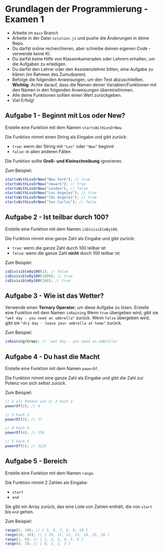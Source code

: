 # Grundlagen der Programmierung - Examen 1

- Arbeite im `main` Branch
- Arbeite in der Datei `solution.js` und pushe die Änderungen in deine Repo.
- Du darfst online recherchieren, aber schreibe deinen eigenen Code - verwende keine KI.
- Du darfst keine Hilfe von Klassenkameraden oder Lehrern erhalten, um die Aufgaben zu erledigen.
- Du darfst den Lehrer oder den Assistenzlehrer bitten, eine Aufgabe zu klären (im Rahmen des Zumutbaren).
- Befolge die folgenden Anweisungen, um den Test abzuschließen. **Wichtig**: Achte darauf, dass die Namen deiner Variablen/Funktionen mit den Namen in den folgenden Anweisungen übereinstimmen.
- Alle deine Funktionen sollten einen Wert zurückgeben.
- Viel Erfolg!

## Aufgabe 1 - Beginnt mit Los oder New?

Erstelle eine Funktion mit dem Namen `startsWithLosOrNew`. 

Die Funktion nimmt einen String als Eingabe und gibt zurück:

- `true`: wenn der String mit `"Los"` oder `"New"` beginnt
- `false`: in allen anderen Fällen
 
Die Funktion sollte **Groß- und Kleinschreibung** ignorieren.

Zum Beispiel:

```javascript
startsWithLosOrNew("New York"); // true
startsWithLosOrNew("newark"); // true
startsWithLosOrNew("London"); // false
startsWithLosOrNew("Los Angeles"); // true
startsWithLosOrNew("lOs Angeles"); // true
startsWithLosOrNew("San Carlos"); // false
```

## Aufgabe 2 - Ist teilbar durch 100?

Erstelle eine Funktion mit dem Namen `isDivisibleBy100`. 

Die Funktion nimmt eine ganze Zahl als Eingabe und gibt zurück: 

- `true`: wenn die ganze Zahl durch 100 teilbar ist
- `false`: wenn die ganze Zahl **nicht** durch 100 teilbar ist

Zum Beispiel:

```javascript
isDivisibleBy100(1); // false
isDivisibleBy100(1000); // true
isDivisibleBy100(100); // true
```

## Aufgabe 3 - Wie ist das Wetter?

Verwende einen **Ternary Operator**, um diese Aufgabe zu lösen. Erstelle eine Funktion mit dem Namen `isRaining`.Wenn `true` übergeben wird, gibt sie `"wet day - you need an umbrella"` zurück. Wenn `false` übergeben wird, gibt sie `"dry day - leave your umbrella at home"` zurück.

Zum Beispiel:

```javascript
isRaining(true); // 'wet day - you need an umbrella'
```

## Aufgabe 4 - Du hast die Macht

Erstelle eine Funktion mit dem Namen `powerOf`.

Die Funktion nimmt eine ganze Zahl als Eingabe und gibt die Zahl zur Potenz von sich selbst zurück.

Zum Beispiel:

```javascript
// 2 als Potenz von 2; 2 hoch 2
powerOf(2); // 4 

// 3 hoch 3
powerOf(3); // 27

// 4 hoch 4
powerOf(4); // 256

// 5 hoch 5
powerOf(5); // 3125
```

## Aufgabe 5 - Bereich 

Erstelle eine Funktion mit dem Namen `range`.

Die Funktion nimmt 2 Zahlen als Eingabe:

- `start`
- `end`
 
Sie gibt ein Array zurück, das eine Liste von Zahlen enthält, die von `start` bis `end` gehen.

Zum Beispiel:

```javascript
range(5, 10); // [ 5, 6, 7, 8, 9, 10 ]
range(10, 16); // [ 10, 11, 12, 13, 14, 15, 16 ]
range(1, 6); // [ 1, 2, 3, 4, 5, 6 ]
range(0, 3); // [ 0, 1, 2, 3 ]
```
